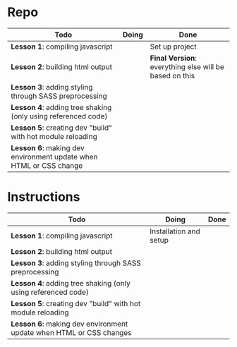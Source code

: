 # Repo

| Todo                                                                | Doing | Done                                                     |
| ------------------------------------------------------------------- | ----- | -------------------------------------------------------- |
| **Lesson 1**: compiling javascript                                  |       | Set up project                                           |
| **Lesson 2**: building html output                                  |       | **Final Version**: everything else will be based on this |
| **Lesson 3**: adding styling through SASS preprocessing             |
| **Lesson 4**: adding tree shaking (only using referenced code)      |
| **Lesson 5**: creating dev "build" with hot module reloading        |
| **Lesson 6**: making dev environment update when HTML or CSS change |

# Instructions

| Todo                                                                 | Doing                  | Done |
| -------------------------------------------------------------------- | ---------------------- | ---- |
| **Lesson 1**: compiling javascript                                   | Installation and setup |
| **Lesson 2**: building html output                                   |
| **Lesson 3**: adding styling through SASS preprocessing              |
| **Lesson 4**: adding tree shaking (only using referenced code)       |
| **Lesson 5**: creating dev "build" with hot module reloading         |
| **Lesson 6**: making dev environment update when HTML or CSS changes |

